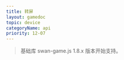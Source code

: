 ```yaml
---
title: 转屏
layout: gamedoc
topic: device
categoryName: api
priority: 12-07
---
```


> 基础库 swan-game.js 1.8.x 版本开始支持。

<!-- md game/api/device/_deviceOrientation/onDeviceOrientationChange.md -->
<!-- md game/api/device/_deviceOrientation/offDeviceOrientationChange.md -->
